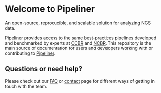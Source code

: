 # Welcome to Pipeliner

An open-source, reproducible, and scalable solution for analyzing NGS data. 

Pipeliner provides access to the same best-practices pipelines developed and benchmarked by experts at [CCBR](https://ccbr.ccr.cancer.gov/) and [NCBR](https://ncbr.ncifcrf.gov/). This repository is the main source of documentation for users and developers working with or contributing to [Pipeliner](https://github.com/CCBR/Pipeliner).

## Questions or need help?
Please check out our [FAQ](https://github.com/CCBR/Pipeliner/wiki/7.-FAQ#faq) or [contact][1] page for different ways of getting in touch with the team.

<!-- Relative links -->
  [1]: contact-us.md
